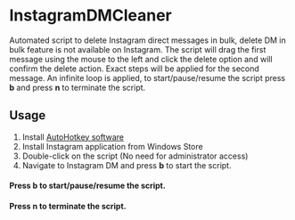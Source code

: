 # InstagramDMCleaner
Automated script to delete Instagram direct messages in bulk, delete DM in bulk feature is not available on Instagram. The script will drag the first message using the mouse to the left and click the delete option and will confirm the delete action. Exact steps will be applied for the second message. An infinite loop is applied, to start/pause/resume the script press **b** and press **n** to terminate the script.

## **Usage**

1. Install [AutoHotkey software](https://www.autohotkey.com/)
2. Install Instagram application from Windows Store
3. Double-click on the script (No need for administrator access)
4. Navigate to Instagram DM and press **b** to start the script.

#### Press **b** to start/pause/resume the script.
#### Press **n** to terminate the script.
